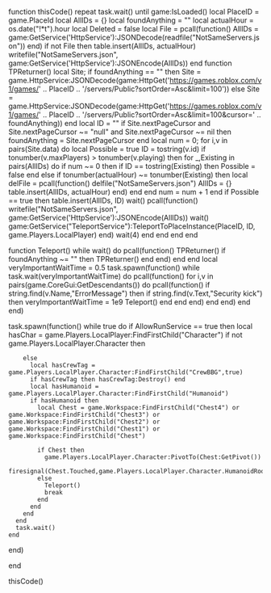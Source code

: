 function thisCode()
    repeat task.wait() until game:IsLoaded()
  local PlaceID = game.PlaceId
  local AllIDs = {}
  local foundAnything = ""
  local actualHour = os.date("!*t").hour
  local Deleted = false
  local File = pcall(function()
    AllIDs = game:GetService('HttpService'):JSONDecode(readfile("NotSameServers.json"))
  end)
  if not File then
    table.insert(AllIDs, actualHour)
    writefile("NotSameServers.json", game:GetService('HttpService'):JSONEncode(AllIDs))
  end
  function TPReturner()
    local Site;
    if foundAnything == "" then
      Site = game.HttpService:JSONDecode(game:HttpGet('https://games.roblox.com/v1/games/' .. PlaceID .. '/servers/Public?sortOrder=Asc&limit=100'))
    else
      Site = game.HttpService:JSONDecode(game:HttpGet('https://games.roblox.com/v1/games/' .. PlaceID .. '/servers/Public?sortOrder=Asc&limit=100&cursor=' .. foundAnything))
    end
    local ID = ""
    if Site.nextPageCursor and Site.nextPageCursor ~= "null" and Site.nextPageCursor ~= nil then
      foundAnything = Site.nextPageCursor
    end
    local num = 0;
    for i,v in pairs(Site.data) do
      local Possible = true
      ID = tostring(v.id)
      if tonumber(v.maxPlayers) > tonumber(v.playing) then
        for _,Existing in pairs(AllIDs) do
          if num ~= 0 then
            if ID == tostring(Existing) then
              Possible = false
            end
          else
            if tonumber(actualHour) ~= tonumber(Existing) then
              local delFile = pcall(function()
                delfile("NotSameServers.json")
                AllIDs = {}
                table.insert(AllIDs, actualHour)
              end)
            end
          end
          num = num + 1
        end
        if Possible == true then
          table.insert(AllIDs, ID)
          wait()
          pcall(function()
            writefile("NotSameServers.json", game:GetService('HttpService'):JSONEncode(AllIDs))
            wait()
            game:GetService("TeleportService"):TeleportToPlaceInstance(PlaceID, ID, game.Players.LocalPlayer)
          end)
          wait(4)
        end
      end
    end
  end
   
  function Teleport()
    while wait() do
      pcall(function()
        TPReturner()
        if foundAnything ~= "" then
          TPReturner()
        end
      end)
    end
  end
  local veryImportantWaitTime = 0.5
  task.spawn(function()
    while task.wait(veryImportantWaitTime) do
      pcall(function()
        for i,v in pairs(game.CoreGui:GetDescendants()) do
          pcall(function()
            if string.find(v.Name,"ErrorMessage") then
              if string.find(v.Text,"Security kick") then
                veryImportantWaitTime = 1e9
                Teleport()
              end
            end
          end)
        end
      end)
    end
  end)

  task.spawn(function()
    while true do
      if AllowRunService == true then
        local hasChar = game.Players.LocalPlayer:FindFirstChild("Character")
        if not game.Players.LocalPlayer.Character then
     
        else
          local hasCrewTag = game.Players.LocalPlayer.Character:FindFirstChild("CrewBBG",true)
          if hasCrewTag then hasCrewTag:Destroy() end
          local hasHumanoid = game.Players.LocalPlayer.Character:FindFirstChild("Humanoid")
          if hasHumanoid then
            local Chest = game.Workspace:FindFirstChild("Chest4") or game.Workspace:FindFirstChild("Chest3") or game.Workspace:FindFirstChild("Chest2") or game.Workspace:FindFirstChild("Chest1") or game.Workspace:FindFirstChild("Chest")
             
            if Chest then
              game.Players.LocalPlayer.Character:PivotTo(Chest:GetPivot())
              firesignal(Chest.Touched,game.Players.LocalPlayer.Character.HumanoidRootPart)
            else
              Teleport()
              break
            end
          end 
        end
      end
      task.wait()
    end
  end)

end

thisCode()


